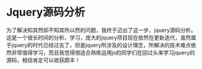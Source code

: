 # Jquery源码分析

为了解决知其然却不知其所以然的问题，我终于迈出了这一步，jquery源码分析。这是一个很长时间的分析、学习，庞大的jquery项目现在依然在更新迭代，虽然属于jquery的时代已经过去了，但是jquery所涉及的设计理念，所解决的技术难点依然非常值得学习，而且我觉得很适合熟练运用js的同学们在回过头来学习jquery的源码，相信肯定可以收获颇丰！

